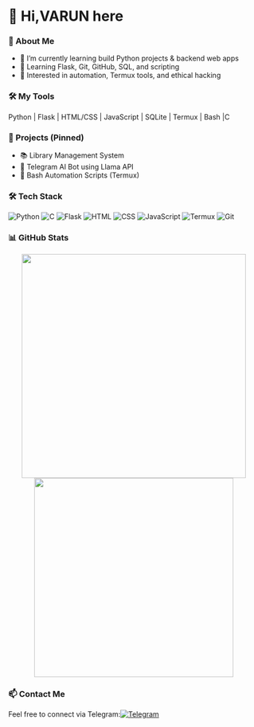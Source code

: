 # 👋 Hi,VARUN here

### 🧠 About Me
- 🔭 I’m currently learning build Python projects & backend web apps
- 🌱 Learning Flask, Git, GitHub, SQL, and scripting
- 🤖 Interested in automation, Termux tools, and ethical hacking

### 🛠️ My Tools
Python | Flask | HTML/CSS | JavaScript | SQLite | Termux | Bash |C 

### 🧩 Projects (Pinned)
- 📚 Library Management System  
- 🤖 Telegram AI Bot using Llama API  
- 🐚 Bash Automation Scripts (Termux)  
### 🛠️ Tech Stack
![Python](https://img.shields.io/badge/Python-3776AB?style=for-the-badge&logo=python&logoColor=white)
![C](https://img.shields.io/badge/C-00599C?style=for-the-badge&logo=c&logoColor=white)
![Flask](https://img.shields.io/badge/Flask-black?style=for-the-badge&logo=flask)
![HTML](https://img.shields.io/badge/HTML5-E34F26?style=for-the-badge&logo=html5&logoColor=white)
![CSS](https://img.shields.io/badge/CSS3-1572B6?style=for-the-badge&logo=css3&logoColor=white)
![JavaScript](https://img.shields.io/badge/JavaScript-yellow?style=for-the-badge&logo=javascript&logoColor=black)
![Termux](https://img.shields.io/badge/Termux-000000?style=for-the-badge&logo=termux&logoColor=white)
![Git](https://img.shields.io/badge/Git-F05032?style=for-the-badge&logo=git&logoColor=white)

### 📊 GitHub Stats
<p align="center">
  <img src="https://github-readme-stats.vercel.app/api?username=VARUN-KONADA&show_icons=true&theme=tokyonight" width="450"/>
  <img src="https://github-readme-streak-stats.herokuapp.com/?user=VARUN-KONADA&theme=tokyonight" width="400"/>
</p>


### 📫 Contact Me
Feel free to connect via Telegram:[![Telegram](https://img.shields.io/badge/Telegram-2CA5E0?style=flat&logo=telegram&logoColor=white)](https://t.me/AGENT_V)
